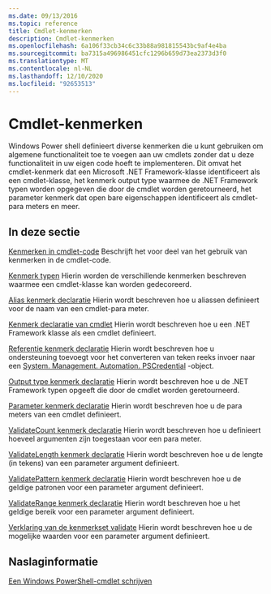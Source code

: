 ```yaml
---
ms.date: 09/13/2016
ms.topic: reference
title: Cmdlet-kenmerken
description: Cmdlet-kenmerken
ms.openlocfilehash: 6a106f33cb34c6c33b88a981815543bc9af4e4ba
ms.sourcegitcommit: ba7315a496986451cfc1296b659d73ea2373d3f0
ms.translationtype: MT
ms.contentlocale: nl-NL
ms.lasthandoff: 12/10/2020
ms.locfileid: "92653513"
---
```

# <a name="cmdlet-attributes"></a>Cmdlet-kenmerken

Windows Power shell definieert diverse kenmerken die u kunt gebruiken om algemene functionaliteit toe te voegen aan uw cmdlets zonder dat u deze functionaliteit in uw eigen code hoeft te implementeren. Dit omvat het cmdlet-kenmerk dat een Microsoft .NET Framework-klasse identificeert als een cmdlet-klasse, het kenmerk output type waarmee de .NET Framework typen worden opgegeven die door de cmdlet worden geretourneerd, het parameter kenmerk dat open bare eigenschappen identificeert als cmdlet-para meters en meer.

## <a name="in-this-section"></a>In deze sectie

[Kenmerken in cmdlet-code](./attributes-in-cmdlet-code.md) Beschrijft het voor deel van het gebruik van kenmerken in de cmdlet-code.

[Kenmerk typen](./attribute-types.md) Hierin worden de verschillende kenmerken beschreven waarmee een cmdlet-klasse kan worden gedecoreerd.

[Alias kenmerk declaratie](./alias-attribute-declaration.md) Hierin wordt beschreven hoe u aliassen definieert voor de naam van een cmdlet-para meter.

[Kenmerk declaratie van cmdlet](./cmdlet-attribute-declaration.md) Hierin wordt beschreven hoe u een .NET Framework klasse als een cmdlet definieert.

[Referentie kenmerk declaratie](./credential-attribute-declaration.md) Hierin wordt beschreven hoe u ondersteuning toevoegt voor het converteren van teken reeks invoer naar een [System. Management. Automation. PSCredential](/dotnet/api/System.Management.Automation.PSCredential) -object.

[Output type kenmerk declaratie](./outputtype-attribute-declaration.md) Hierin wordt beschreven hoe u de .NET Framework typen opgeeft die door de cmdlet worden geretourneerd.

[Parameter kenmerk declaratie](./parameter-attribute-declaration.md) Hierin wordt beschreven hoe u de para meters van een cmdlet definieert.

[ValidateCount kenmerk declaratie](./validatecount-attribute-declaration.md) Hierin wordt beschreven hoe u definieert hoeveel argumenten zijn toegestaan voor een para meter.

[ValidateLength kenmerk declaratie](./validatelength-attribute-declaration.md) Hierin wordt beschreven hoe u de lengte (in tekens) van een parameter argument definieert.

[ValidatePattern kenmerk declaratie](./validatepattern-attribute-declaration.md) Hierin wordt beschreven hoe u de geldige patronen voor een parameter argument definieert.

[ValidateRange kenmerk declaratie](./validaterange-attribute-declaration.md) Hierin wordt beschreven hoe u het geldige bereik voor een parameter argument definieert.

[Verklaring van de kenmerkset validate](./validateset-attribute-declaration.md) Hierin wordt beschreven hoe u de mogelijke waarden voor een parameter argument definieert.

## <a name="reference"></a>Naslaginformatie

[Een Windows PowerShell-cmdlet schrijven](./writing-a-windows-powershell-cmdlet.md)
